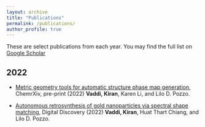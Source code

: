 ```yaml
---
layout: archive
title: "Publications"
permalink: /publications/
author_profile: true
---
```


These are select publications from each year. You may find the full list on [Google Scholar](https://scholar.google.com/citations?user=GbNEbEkAAAAJ&hl=en)

## 2022
* [Metric geometry tools for automatic structure phase map generation](https://doi.org/10.26434/chemrxiv-2022-3p4gx), ChemrXiv, pre-print (2022) **Vaddi, Kiran**, Karen Li, and Lilo D. Pozzo. 


* [Autonomous retrosynthesis of gold nanoparticles via spectral shape matching](https://doi.org/10.1039/D2DD00025C), Digital Discovery (2022) **Vaddi, Kiran**, Huat Thart Chiang, and Lilo D. Pozzo. 



